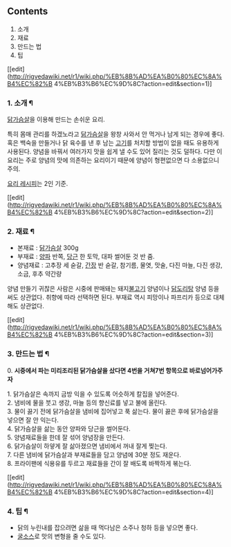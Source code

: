 ## Contents

    

1. 소개 
2. 재료 
3. 만드는 법 
4. 팁 

[[edit](http://rigvedawiki.net/r1/wiki.php/%EB%8B%AD%EA%B0%80%EC%8A%B4%EC%82%B
4%EB%B3%B6%EC%9D%8C?action=edit&section=1)]

### 1. 소개 ¶

  

[닭가슴살](%EB%8B%AD%EA%B0%80%EC%8A%B4%EC%82%B4.md)을 이용해 만드는 손쉬운 요리.

  

특히 몸매 관리를 하겠노라고 [닭가슴살](%EB%8B%AD%EA%B0%80%EC%8A%B4%EC%82%B4.md)을 왕창 사와서 안
먹거나 남게 되는 경우에 좋다. 혹은 백숙을 만들거나 닭 육수를 낸 후 남는 [고기](%EA%B3%A0%EA%B8%B0.md)를 처치할
방법이 없을 때도 유용하게 사용된다. 양념을 바꿔서 여러가지 맛을 쉽게 낼 수도 있어 질리는 것도 덜하다. 다만 이 요리는 주로 양념의 맛에
의존하는 요리이기 때문에 양념이 형편없으면 다 소용없으니 주의.

  

[요리 레시피](%EC%9A%94%EB%A6%AC%20%EB%A0%88%EC%8B%9C%ED%94%BC.md)는 2인 기준.

  

[[edit](http://rigvedawiki.net/r1/wiki.php/%EB%8B%AD%EA%B0%80%EC%8A%B4%EC%82%B
4%EB%B3%B6%EC%9D%8C?action=edit&section=2)]

### 2. 재료 ¶

  

  * 본재료 : [닭가슴살](%EB%8B%AD%EA%B0%80%EC%8A%B4%EC%82%B4.md) 300g
  * 부재료 : [양파](%EC%96%91%ED%8C%8C.md) 반쪽, [당근](%EB%8B%B9%EA%B7%BC.md) 한 토막, 대파 썰어둔 것 반 줌.
  * 양념재료 : 고추장 세 숟갈, [간장](%EA%B0%84%EC%9E%A5.md) 반 숟갈, 참기름, 물엿, 맛술, 다진 마늘, 다진 생강, 소금, 후추 약간량  

양념 만들기 귀찮은 사람은 시중에 판매돼는 돼지[불고기](%EB%B6%88%EA%B3%A0%EA%B8%B0.md) 양념이나
[닭도리탕](%EB%8B%AD%EB%8F%84%EB%A6%AC%ED%83%95.md) 양념 등을 써도 상관없다. 취향에 따라 선택하면
된다. 부재료 역시 피망이나 파프리카 등으로 대체해도 상관없다.

  

[[edit](http://rigvedawiki.net/r1/wiki.php/%EB%8B%AD%EA%B0%80%EC%8A%B4%EC%82%B
4%EB%B3%B6%EC%9D%8C?action=edit&section=3)]

### 3. 만드는 법 ¶

0\. **시중에서 파는 미리조리된 닭가슴살을 샀다면 4번을 거쳐7번 항목으로 바로넘어가주자**

  

1\. 닭가슴살은 속까지 금방 익을 수 있도록 어슷하게 칼집을 넣어준다.  
2\. 냄비에 물을 붓고 생강, 마늘 등의 향신료를 넣고 불에 올린다.  
3\. 물이 끓기 전에 닭가슴살을 냄비에 집어넣고 푹 삶는다. 물이 끓은 후에 닭가슴살을 넣으면 잘 안 익는다.  
4\. 닭가슴살을 삶는 동안 양파와 당근을 썰어둔다.  
5\. 양념재료들을 한데 잘 섞어 양념장을 만든다.  
6\. 닭가슴살이 하얗게 잘 삶아졌으면 냄비에서 꺼내 잘게 찢는다.  
7\. 다른 냄비에 닭가슴살과 부재료들을 담고 양념에 30분 정도 재운다.  
8\. 프라이팬에 식용유를 두르고 재료들을 간이 잘 배도록 바짝하게 볶는다.

  

[[edit](http://rigvedawiki.net/r1/wiki.php/%EB%8B%AD%EA%B0%80%EC%8A%B4%EC%82%B
4%EB%B3%B6%EC%9D%8C?action=edit&section=4)]

### 4. 팁 ¶

  * 닭의 누린내를 잡으려면 삶을 때 먹다남은 소주나 청하 등을 넣으면 좋다. 
  * [굴소스](%EA%B5%B4%EC%86%8C%EC%8A%A4.md)로 맛의 변형을 줄 수도 있다.

